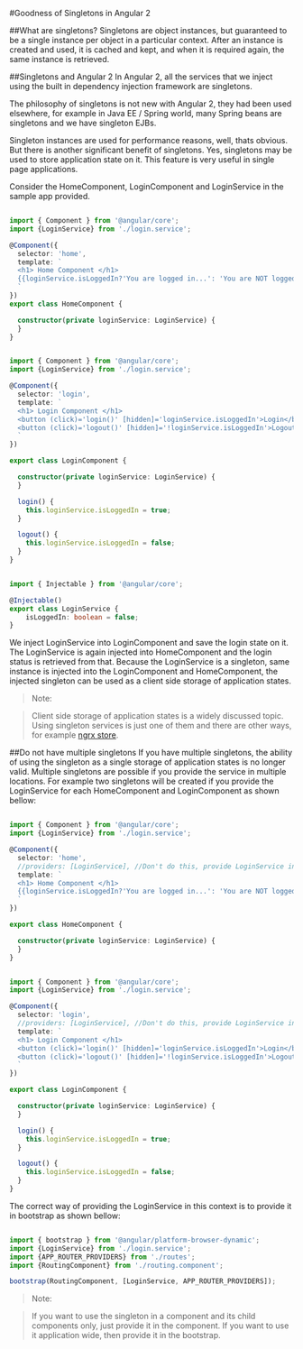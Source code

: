 #Goodness of Singletons in Angular 2

##What are singletons?
Singletons are object instances, but guaranteed to be a single instance per object in a particular context. After an instance is created and used, it is cached and kept, and when it is required again, the same instance is retrieved.

##Singletons and Angular 2
In Angular 2, all the services that we inject using the built in dependency injection framework are singletons.

The philosophy of singletons is not new with Angular 2, they had been used elsewhere, for example in Java EE / Spring world, many Spring beans are singletons and we have singleton EJBs.

Singleton instances are used for performance reasons, well, thats obvious. But there is another significant benefit of singletons. Yes, singletons may be used to store application state on it. This feature is very useful in single page applications.

Consider the HomeComponent, LoginComponent and LoginService in the sample app provided.

~~~typescript

import { Component } from '@angular/core';
import {LoginService} from './login.service';

@Component({
  selector: 'home',
  template: `
  <h1> Home Component </h1>
  {{loginService.isLoggedIn?'You are logged in...': 'You are NOT logged in (go to the login component, log in, then come back & check the message here...)'}}
  `
})
export class HomeComponent {

  constructor(private loginService: LoginService) {
  }
}

~~~

~~~typescript

import { Component } from '@angular/core';
import {LoginService} from './login.service';

@Component({
  selector: 'login',
  template: `
  <h1> Login Component </h1>
  <button (click)='login()' [hidden]='loginService.isLoggedIn'>Login</button>
  <button (click)='logout()' [hidden]='!loginService.isLoggedIn'>Logout</button>  
  `
})

export class LoginComponent {

  constructor(private loginService: LoginService) {
  }

  login() {
    this.loginService.isLoggedIn = true;
  }

  logout() {
    this.loginService.isLoggedIn = false;
  }
}

~~~

~~~typescript

import { Injectable } from '@angular/core';

@Injectable()
export class LoginService {
    isLoggedIn: boolean = false;
}

~~~

We inject LoginService into LoginComponent and save the login state on it. The LoginService is again injected into HomeComponent and the login status is retrieved from that. Because the LoginService is a singleton, same instance is injected into the LoginComponent and HomeComponent, the injected singleton can be used as a client side storage of application states.


>Note:

>Client side storage of application states is a widely discussed topic. Using singleton services is just one of them and there are other ways, for example [ngrx store](https://github.com/ngrx/store).

##Do not have multiple singletons
If you have multiple singletons, the ability of using the singleton as a single storage of application states is no longer valid. Multiple singletons are possible if you provide the service in multiple locations. For example two singletons will be created if you provide the LoginService for each HomeComponent and LoginComponent as shown bellow:

```typescript

import { Component } from '@angular/core';
import {LoginService} from './login.service';

@Component({
  selector: 'home',
  //providers: [LoginService], //Don't do this, provide LoginService in bootstrap
  template: `
  <h1> Home Component </h1>
  {{loginService.isLoggedIn?'You are logged in...': 'You are NOT logged in (go to the login component, log in, then come back & check the message here...)'}}
  `
})

export class HomeComponent {

  constructor(private loginService: LoginService) {
  }
}

```
```typescript

import { Component } from '@angular/core';
import {LoginService} from './login.service';

@Component({
  selector: 'login',
  //providers: [LoginService], //Don't do this, provide LoginService in bootstrap
  template: `
  <h1> Login Component </h1>
  <button (click)='login()' [hidden]='loginService.isLoggedIn'>Login</button>
  <button (click)='logout()' [hidden]='!loginService.isLoggedIn'>Logout</button>  
  `
})

export class LoginComponent {

  constructor(private loginService: LoginService) {
  }

  login() {
    this.loginService.isLoggedIn = true;
  }

  logout() {
    this.loginService.isLoggedIn = false;
  }
}

```

The correct way of providing the LoginService in this context is to provide it in bootstrap as shown bellow:

```typescript

import { bootstrap } from '@angular/platform-browser-dynamic';
import {LoginService} from './login.service';
import {APP_ROUTER_PROVIDERS} from './routes';
import {RoutingComponent} from './routing.component';

bootstrap(RoutingComponent, [LoginService, APP_ROUTER_PROVIDERS]);

```

>Note:

>If you want to use the singleton in a component and its child components only, just provide it in the component. If you want to use it application wide, then provide it in the bootstrap.

